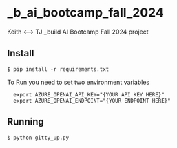 # _b_ai_bootcamp_fall_2024
Keith &lt;--> TJ  _build AI Bootcamp Fall 2024 project


## Install

````
$ pip install -r requirements.txt
````


To Run you need to set two environment variables

```
  export AZURE_OPENAI_API_KEY="{YOUR API KEY HERE}"
  export AZURE_OPENAI_ENDPOINT="{YOUR ENDPOINT HERE}"
````

## Running

````
$ python gitty_up.py
````
